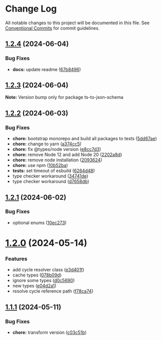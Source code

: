 # Change Log

All notable changes to this project will be documented in this file.
See [Conventional Commits](https://conventionalcommits.org) for commit guidelines.

## [1.2.4](https://github.com/pedromdev/ts-to-json-schema/compare/v1.2.3...v1.2.4) (2024-06-04)


### Bug Fixes

* **docs:** update readme ([67b8496](https://github.com/pedromdev/ts-to-json-schema/commit/67b84968bc65b717d4adaa94784baeea82f9b474))





## [1.2.3](https://github.com/pedromdev/ts-to-json-schema/compare/v1.2.2...v1.2.3) (2024-06-04)

**Note:** Version bump only for package ts-to-json-schema





## [1.2.2](https://github.com/pedromdev/ts-to-json-schema/compare/v1.2.1...v1.2.2) (2024-06-03)


### Bug Fixes

* **chore:** bootstrap monorepo and build all packages to tests ([5dd67ae](https://github.com/pedromdev/ts-to-json-schema/commit/5dd67aee7eab4b2958fae85a65ca22af184ea73f))
* **chore:** change to yarn ([a374cc5](https://github.com/pedromdev/ts-to-json-schema/commit/a374cc5aa78e785b10b6d776c4cb0004f00a8d2c))
* **chore:** fix @types/node version ([e8cc7d3](https://github.com/pedromdev/ts-to-json-schema/commit/e8cc7d3e9f20c8246c1d1cbc62013f64a0e4edea))
* **chore:** remove Node 12 and add Node 20 ([2202a8d](https://github.com/pedromdev/ts-to-json-schema/commit/2202a8d239400cbbbeee45d469404b9bfc9d0974))
* **chore:** remove node installation ([2093624](https://github.com/pedromdev/ts-to-json-schema/commit/2093624ec0b62047064d071925c8c9e2005cf603))
* **chore:** use npm ([10b52ba](https://github.com/pedromdev/ts-to-json-schema/commit/10b52ba98d1647498076856909df023c9a83addb))
* **tests:** set timeout of esbuild ([6264d48](https://github.com/pedromdev/ts-to-json-schema/commit/6264d48b7983f96aacd33a6bb6ac6aeac275bd5f))
* type checker workaround ([34741de](https://github.com/pedromdev/ts-to-json-schema/commit/34741defe1aa26df5d25d1ad5ee6c4a678dca028))
* type checker workaround ([d7658db](https://github.com/pedromdev/ts-to-json-schema/commit/d7658dbee093da7e8aac51cd93bb747cbb816768))





## [1.2.1](https://github.com/pedromdev/ts-to-json-schema/compare/v1.2.0...v1.2.1) (2024-06-02)


### Bug Fixes

* optional enums ([10ec273](https://github.com/pedromdev/ts-to-json-schema/commit/10ec27324a69d667487c321efb8505f566a057c1))





# [1.2.0](https://github.com/pedromdev/ts-to-json-schema/compare/v1.1.1...v1.2.0) (2024-05-14)


### Features

* add cycle resolver class ([e3d401f](https://github.com/pedromdev/ts-to-json-schema/commit/e3d401f6b8bd89f963f3fdd08ba890ec47ef49f0))
* cache types ([078b09d](https://github.com/pedromdev/ts-to-json-schema/commit/078b09de2676014db3397cda8fa2ccb394d55769))
* ignore some types ([d0c5690](https://github.com/pedromdev/ts-to-json-schema/commit/d0c5690afc3c69d54c1ee1874904fe7950b26cce))
* new types ([e04d2a1](https://github.com/pedromdev/ts-to-json-schema/commit/e04d2a15e335b249b69a389468c004888292c76a))
* resolve cycle reference path ([f78ca74](https://github.com/pedromdev/ts-to-json-schema/commit/f78ca74f20b0a996a36d38ad2724117f57dcaf24))





## [1.1.1](https://github.com/pedromdev/ts-to-json-schema/compare/v1.1.0...v1.1.1) (2024-05-11)


### Bug Fixes

* **chore:** transform version ([c03c51b](https://github.com/pedromdev/ts-to-json-schema/commit/c03c51ba2f1ce61432e772786a7d64590421508b))
